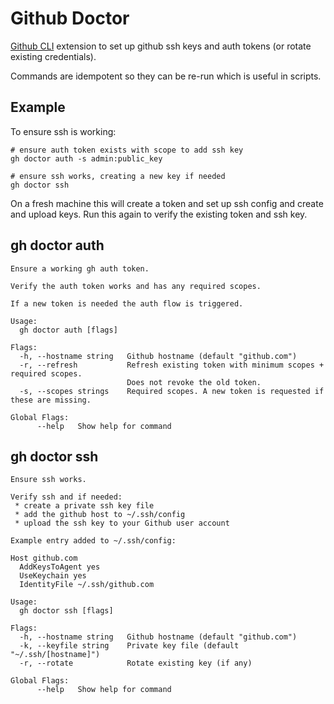 # Github Doctor

[Github CLI](https://github.com/cli/cli) extension to set up github ssh keys and auth tokens (or rotate existing credentials).

Commands are idempotent so they can be re-run which is useful in scripts.

## Example

To ensure ssh is working:

```shell
# ensure auth token exists with scope to add ssh key
gh doctor auth -s admin:public_key

# ensure ssh works, creating a new key if needed
gh doctor ssh
```

On a fresh machine this will create a token and set up ssh config and create and upload keys. Run this again to verify the existing token and ssh key.

## gh doctor auth

```
Ensure a working gh auth token.

Verify the auth token works and has any required scopes.

If a new token is needed the auth flow is triggered.

Usage:
  gh doctor auth [flags]

Flags:
  -h, --hostname string   Github hostname (default "github.com")
  -r, --refresh           Refresh existing token with minimum scopes + required scopes.
                          Does not revoke the old token.
  -s, --scopes strings    Required scopes. A new token is requested if these are missing.

Global Flags:
      --help   Show help for command
```

## gh doctor ssh

```
Ensure ssh works.

Verify ssh and if needed:
 * create a private ssh key file
 * add the github host to ~/.ssh/config
 * upload the ssh key to your Github user account

Example entry added to ~/.ssh/config:

Host github.com
  AddKeysToAgent yes
  UseKeychain yes
  IdentityFile ~/.ssh/github.com

Usage:
  gh doctor ssh [flags]

Flags:
  -h, --hostname string   Github hostname (default "github.com")
  -k, --keyfile string    Private key file (default "~/.ssh/[hostname]")
  -r, --rotate            Rotate existing key (if any)

Global Flags:
      --help   Show help for command
```
